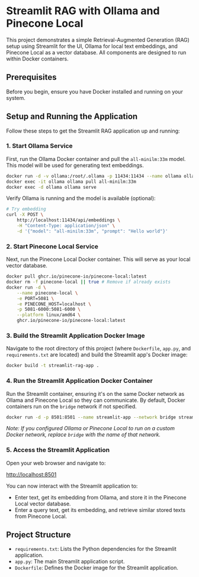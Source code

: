 # Streamlit RAG with Ollama and Pinecone Local

This project demonstrates a simple Retrieval-Augmented Generation (RAG) setup using Streamlit for the UI, Ollama for local text embeddings, and Pinecone Local as a vector database. All components are designed to run within Docker containers.

## Prerequisites

Before you begin, ensure you have Docker installed and running on your system.

## Setup and Running the Application

Follow these steps to get the Streamlit RAG application up and running:

### 1. Start Ollama Service

First, run the Ollama Docker container and pull the `all-minilm:33m` model. This model will be used for generating text embeddings.

```bash
docker run -d -v ollama:/root/.ollama -p 11434:11434 --name ollama ollama/ollama
docker exec -it ollama ollama pull all-minilm:33m
docker exec -d ollama ollama serve
```

Verify Ollama is running and the model is available (optional):
```bash
# Try embedding
curl -X POST \
    http://localhost:11434/api/embeddings \
    -H "Content-Type: application/json" \
    -d '{"model": "all-minilm:33m", "prompt": "Hello world"}'
```

### 2. Start Pinecone Local Service

Next, run the Pinecone Local Docker container. This will serve as your local vector database.

```bash
docker pull ghcr.io/pinecone-io/pinecone-local:latest
docker rm -f pinecone-local || true # Remove if already exists
docker run -d \
    --name pinecone-local \
    -e PORT=5081 \
    -e PINECONE_HOST=localhost \
    -p 5081-6000:5081-6000 \
    --platform linux/amd64 \
    ghcr.io/pinecone-io/pinecone-local:latest
```

### 3. Build the Streamlit Application Docker Image

Navigate to the root directory of this project (where `Dockerfile`, `app.py`, and `requirements.txt` are located) and build the Streamlit app's Docker image:

```bash
docker build -t streamlit-rag-app .
```

### 4. Run the Streamlit Application Docker Container

Run the Streamlit container, ensuring it's on the same Docker network as Ollama and Pinecone Local so they can communicate. By default, Docker containers run on the `bridge` network if not specified.

```bash
docker run -d -p 8501:8501 --name streamlit-app --network bridge streamlit-rag-app
```
*Note: If you configured Ollama or Pinecone Local to run on a custom Docker network, replace `bridge` with the name of that network.*

### 5. Access the Streamlit Application

Open your web browser and navigate to:

[http://localhost:8501](http://localhost:8501)

You can now interact with the Streamlit application to:
*   Enter text, get its embedding from Ollama, and store it in the Pinecone Local vector database.
*   Enter a query text, get its embedding, and retrieve similar stored texts from Pinecone Local.

## Project Structure

*   `requirements.txt`: Lists the Python dependencies for the Streamlit application.
*   `app.py`: The main Streamlit application script.
*   `Dockerfile`: Defines the Docker image for the Streamlit application.
